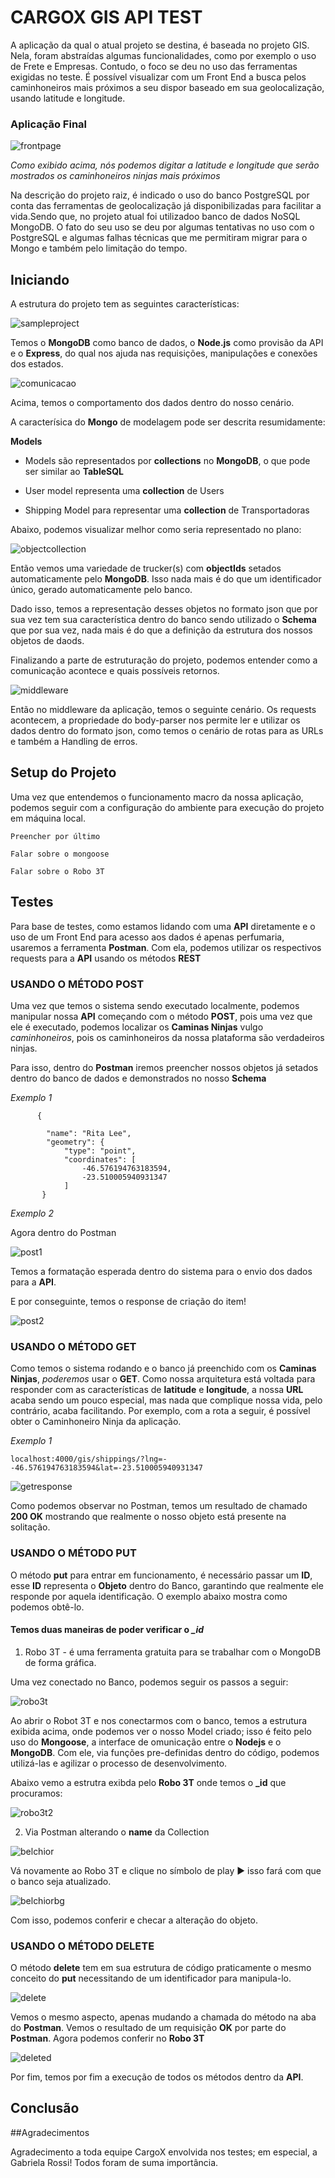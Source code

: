 # CARGOX GIS API TEST

A aplicação da qual o atual projeto se destina, é baseada no projeto GIS. Nela, foram abstraídas algumas funcionalidades, como por exemplo o uso de Frete e Empresas. Contudo, o foco se deu no uso das ferramentas exigidas no teste. É possível visualizar com um Front End a busca pelos caminhoneiros mais próximos a seu dispor baseado em sua geolocalização, usando latitude e longitude.

### Aplicação Final
![frontpage](https://user-images.githubusercontent.com/8397519/54754881-5ba8b600-4bc3-11e9-8082-fffa88b2adf4.PNG)

*Como exibido acima, nós podemos digitar a latitude e longitude que serão mostrados os caminhoneiros ninjas mais próximos*

Na descrição do projeto raiz, é indicado o uso do banco PostgreSQL por conta das ferramentas de geolocalização já disponibilizadas para facilitar a vida.Sendo que, no projeto atual foi utilizadoo banco de dados NoSQL MongoDB. O fato do seu uso se deu por algumas tentativas no uso com o PostgreSQL e algumas falhas técnicas que me permitiram migrar para o Mongo e também pelo limitação do tempo.

## Iniciando

A estrutura do projeto tem as seguintes características:

![sampleproject](https://user-images.githubusercontent.com/8397519/54755777-7a0fb100-4bc5-11e9-844d-611bb090b9ab.png)

Temos o **MongoDB** como banco de dados, o **Node.js** como provisão da API e o **Express**, do qual nos ajuda nas requisições, manipulações e conexões dos estados.

![comunicacao](https://user-images.githubusercontent.com/8397519/54755955-f0acae80-4bc5-11e9-83c9-eb50c2ad10f1.png)

Acima, temos o comportamento dos dados dentro do nosso cenário.

A caracterísica do **Mongo** de modelagem pode ser descrita resumidamente:

**Models**

- Models são representados por **collections** no **MongoDB**, o que pode ser similar ao **TableSQL**

- User model representa uma **collection** de Users

- Shipping Model para representar uma **collection** de Transportadoras

Abaixo, podemos visualizar melhor como seria representado no plano:

![objectcollection](https://user-images.githubusercontent.com/8397519/54756449-040c4980-4bc7-11e9-943b-54a36e35029f.png)

Então vemos uma variedade de trucker(s) com **objectIds** setados automaticamente pelo **MongoDB**. Isso nada mais é do que um identificador único, gerado automaticamente pelo banco.

Dado isso, temos a representação desses objetos no formato json que por sua vez tem sua característica dentro do banco sendo utilizado o **Schema** que por sua vez, nada mais é do que a definição da estrutura dos nossos objetos de daods.

Finalizando a parte de estruturação do projeto, podemos entender como a comunicação acontece e quais possíveis retornos.

![middleware](https://user-images.githubusercontent.com/8397519/54757015-20f54c80-4bc8-11e9-90d8-0560e6f91e92.png)

Então no middleware da aplicação, temos o seguinte cenário. Os requests acontecem, a propriedade do body-parser nos permite ler e utilizar os dados dentro do formato json, como temos o cenário de rotas para as URLs e também a Handling de erros.

## Setup do Projeto

Uma vez que entendemos o funcionamento macro da nossa aplicação, podemos seguir com a configuração do ambiente para execução do projeto em máquina local.

````
Preencher por último
````

```
Falar sobre o mongoose
```

```
Falar sobre o Robo 3T
```

## Testes
Para base de testes, como estamos lidando com uma **API** diretamente e o uso de um Front End para acesso aos dados é apenas perfumaria, usaremos a ferramenta **Postman**. Com ela, podemos utilizar os respectivos requests para a **API** usando os métodos **REST**


### USANDO O MÉTODO POST

Uma vez que temos o sistema sendo executado localmente, podemos manipular nossa **API** começando com o método **POST**, pois uma vez que ele é executado, podemos localizar os **Caminas Ninjas** vulgo *caminhoneiros*, pois os caminhoneiros da nossa plataforma são verdadeiros ninjas.

Para isso, dentro do **Postman** iremos preencher nossos objetos já setados dentro do banco de dados e demonstrados no nosso **Schema**

*Exemplo 1*
``` 
      {
        
        "name": "Rita Lee",
        "geometry": {
            "type": "point",
            "coordinates": [
                -46.576194763183594,
                -23.510005940931347
            ]
       }
```

*Exemplo 2*

Agora dentro do Postman

![post1](https://user-images.githubusercontent.com/8397519/54774156-d71d5e00-4be9-11e9-9dfb-02bf02d8479f.PNG)

Temos a formatação esperada dentro do sistema para o envio dos dados para a **API**.

E por conseguinte, temos o response de criação do item!

![post2](https://user-images.githubusercontent.com/8397519/54774271-177cdc00-4bea-11e9-8cfd-d20f1ab386c3.PNG)

### USANDO O MÉTODO GET

Como temos o sistema rodando e o banco já preenchido com os **Caminas Ninjas**, *poderemos* usar o **GET**. Como nossa arquitetura está voltada para responder com as características de **latitude** e **longitude**, a nossa **URL** acaba sendo um pouco especial, mas nada que complique nossa vida, pelo contrário, acaba facilitando.
Por exemplo, com a rota a seguir, é possível obter o Caminhoneiro Ninja da aplicação.

*Exemplo 1*

````
localhost:4000/gis/shippings/?lng=--46.576194763183594&lat=-23.510005940931347
````

![getresponse](https://user-images.githubusercontent.com/8397519/54773112-a3413900-4be7-11e9-87f1-6f027e732e58.PNG)

Como podemos observar no Postman, temos um resultado de chamado **200 OK** mostrando que realmente o nosso objeto está presente na solitação.

### USANDO O MÉTODO PUT
O método **put** para entrar em funcionamento, é necessário passar um **ID**, esse **ID** representa o **Objeto** dentro do Banco, garantindo que realmente ele responde por aquela identificação. O exemplo abaixo mostra como podemos obtê-lo.

#### Temos duas maneiras de poder verificar o *_id*

1. Robo 3T - é uma ferramenta gratuita para se trabalhar com o MongoDB de forma gráfica.

Uma vez conectado no Banco, podemos seguir os passos a seguir:

![robo3t](https://user-images.githubusercontent.com/8397519/54780339-3bdfb500-4bf8-11e9-8ec3-2137a3334eef.PNG)

Ao abrir o Robot 3T e nos conectarmos com o banco, temos a estrutura exibida acima, onde podemos ver o nosso Model criado; isso é feito pelo uso do **Mongoose**, a interface de omunicação entre o **Nodejs** e o **MongoDB**. Com ele, via funções pre-definidas dentro do código, podemos utilizá-las e agilizar o processo de desenvolvimento.

Abaixo vemo a estrutra exibda pelo **Robo 3T** onde temos o **_id** que procuramos:

![robo3t2](https://user-images.githubusercontent.com/8397519/54780347-400bd280-4bf8-11e9-8303-67e33667a506.PNG)

2. Via Postman alterando o **name** da Collection

![belchior](https://user-images.githubusercontent.com/8397519/54782258-346eda80-4bfd-11e9-857f-c1e8d9d1d347.PNG)

Vá novamente ao Robo 3T e clique no símbolo de play :arrow_forward: isso fará com que o banco seja atualizado.

![belchiorbg](https://user-images.githubusercontent.com/8397519/54782603-0e960580-4bfe-11e9-8f93-de520bf2b992.PNG)

Com isso, podemos conferir e checar a alteração do objeto.

### USANDO O MÉTODO DELETE

O método **delete** tem em sua estrutura de código praticamente o mesmo conceito do **put** necessitando de um identificador para manipula-lo.

![delete](https://user-images.githubusercontent.com/8397519/54782994-05596880-4bff-11e9-9a54-0a398460021a.PNG)

Vemos o mesmo aspecto, apenas mudando a chamada do método na aba do **Postman**. Vemos o resultado de um requisição **OK** por parte do **Postman**. Agora podemos conferir no **Robo 3T**

![deleted](https://user-images.githubusercontent.com/8397519/54783175-726cfe00-4bff-11e9-95b4-a694bacf6510.PNG)

Por fim, temos por fim a execução de todos os métodos dentro da **API**.

## Conclusão

##Agradecimentos

Agradecimento a toda equipe CargoX envolvida nos testes; em especial, a Gabriela Rossi! Todos foram de suma importância.

